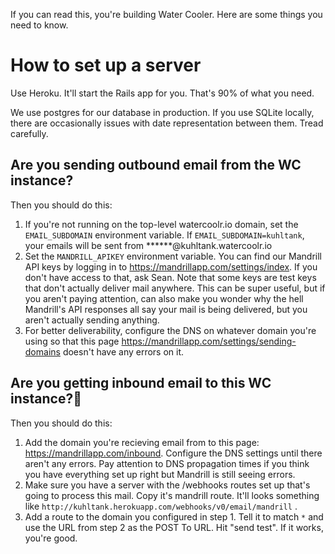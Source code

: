 If you can read this, you're building Water Cooler.  Here are some things you
need to know.

# How to set up a server
Use Heroku.  It'll start the Rails app for you.  That's 90% of what you need.

We use postgres for our database in production.  If you use SQLite locally,
there are occasionally issues with date representation between them.  Tread
carefully.

## Are you sending outbound email from the WC instance?
Then you should do this:

1. If you're not running on the top-level watercoolr.io domain, set the
   ```EMAIL_SUBDOMAIN``` environment variable.  If ```EMAIL_SUBDOMAIN=kuhltank```,
   your emails will be sent from ******@kuhltank.watercoolr.io
2. Set the ```MANDRILL_APIKEY``` environment variable.  You can find our Mandrill API
   keys by logging in to https://mandrillapp.com/settings/index.  If you don't
   have access to that, ask Sean.  Note that some keys are test keys that don't
   actually deliver mail anywhere.  This can be super useful, but if you aren't
   paying attention, can also make you wonder why the hell Mandrill's API
   responses all say your mail is being delivered, but you aren't actually
   sending anything.
3. For better deliverability, configure the DNS on whatever domain you're using
   so that this page https://mandrillapp.com/settings/sending-domains doesn't
   have any errors on it.

## Are you getting inbound email to this WC instance?
Then you should do this:

1. Add the domain you're recieving email from to this page:
   https://mandrillapp.com/inbound.  Configure the DNS settings until there
   aren't any errors.  Pay attention to DNS propagation times if you think you
   have everything set up right but Mandrill is still seeing errors.
2. Make sure you have a server with the /webhooks routes set up that's going
   to process this mail.  Copy it's mandrill route.  It'll looks something like
   ```http://kuhltank.herokuapp.com/webhooks/v0/email/mandrill``` .
3. Add a route to the domain you configured in step 1.  Tell it to match ```*```
   and use the URL from step 2 as the POST To URL.  Hit "send test".  If it
   works, you're good.
